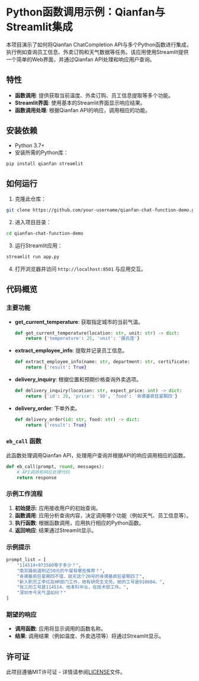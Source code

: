 
# Python函数调用示例：Qianfan与Streamlit集成

本项目演示了如何将Qianfan ChatCompletion API与多个Python函数进行集成，执行例如查询员工信息、外卖订购和天气数据等任务。该应用使用Streamlit提供一个简单的Web界面，并通过Qianfan API处理和响应用户查询。

## 特性

- **函数调用**: 提供获取当前温度、外卖订购、员工信息提取等多个功能。
- **Streamlit界面**: 使用基本的Streamlit界面显示响应结果。
- **函数调用处理**: 根据Qianfan API的响应，调用相应的功能。

## 安装依赖

- Python 3.7+
- 安装所需的Python库：

```bash
pip install qianfan streamlit
```

## 如何运行

1. 克隆此仓库：

```bash
git clone https://github.com/your-username/qianfan-chat-function-demo.git
```

2. 进入项目目录：

```bash
cd qianfan-chat-function-demo
```

3. 运行Streamlit应用：

```bash
streamlit run app.py
```

4. 打开浏览器并访问 `http://localhost:8501` 与应用交互。

## 代码概览

### 主要功能

- **get_current_temperature**: 获取指定城市的当前气温。
  
  ```python
  def get_current_temperature(location: str, unit: str) -> dict:
      return {'temperature': 25, 'unit': '摄氏度'}
  ```

- **extract_employee_info**: 提取并记录员工信息。

  ```python
  def extract_employee_info(name: str, department: str, certificate: str, id: int) -> dict:
      return {'result': True}
  ```

- **delivery_inquiry**: 根据位置和预期价格查询外卖选项。

  ```python
  def delivery_inquiry(location: str, expect_price: int) -> dict:
      return {'id': 20, 'price': '50', 'food': '肯德基疯狂星期四'}
  ```

- **delivery_order**: 下单外卖。

  ```python
  def delivery_order(id: str, food: str) -> dict:
      return {'result': True}
  ```

### `eb_call` 函数

此函数处理调用Qianfan API，处理用户查询并根据API的响应调用相应的函数。

```python
def eb_call(prompt, round, messages):
    # API调用和响应处理代码
    return response
```

### 示例工作流程

1. **初始提示**: 应用接收用户的初始查询。
2. **函数调用**: 应用分析查询内容，决定调用哪个功能（例如天气、员工信息等）。
3. **执行函数**: 根据函数调用，应用执行相应的Python函数。
4. **返回响应**: 结果通过Streamlit显示。

### 示例提示

```python
prompt_list = [
    "114514+973580等于多少？",
    "南京路街道附近50元的午餐有哪些推荐？",
    "肯德基疯狂星期四不错，就买这个20号的肯德基疯狂星期四了",
    "新入职员工李红在HR部门工作，她有研究生文凭。她的工号是918604。",
    "张三的工号是114514，他本科毕业，在技术部工作。",
    "深圳市今天气温如何？"
]
```

### 期望的响应

- **调用函数**: 应用将显示调用的函数名称。
- **结果**: 调用结果（例如温度、外卖选项等）将通过Streamlit显示。

## 许可证

此项目遵循MIT许可证 - 详情请参阅[LICENSE](LICENSE)文件。
